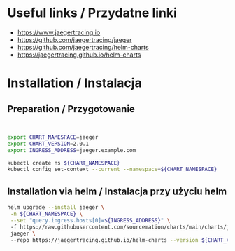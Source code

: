 # Useful links / Przydatne linki
- https://www.jaegertracing.io
- https://github.com/jaegertracing/jaeger
- https://github.com/jaegertracing/helm-charts
- https://jaegertracing.github.io/helm-charts

# Installation / Instalacja
## Preparation / Przygotowanie
```bash


export CHART_NAMESPACE=jaeger
export CHART_VERSION=2.0.1
export INGRESS_ADDRESS=jaeger.example.com

kubectl create ns ${CHART_NAMESPACE}
kubectl config set-context --current --namespace=${CHART_NAMESPACE}

```
## Installation via helm / Instalacja przy użyciu helm
``` bash
helm upgrade --install jaeger \
 -n ${CHART_NAMESPACE} \
 --set "query.ingress.hosts[0]=${INGRESS_ADDRESS}" \ 
 -f https://raw.githubusercontent.com/sourcemation/charts/main/charts/jaeger/${CHART_VERSION}/values \
 jaeger \ 
 --repo https://jaegertracing.github.io/helm-charts --version ${CHART_VERSION}
```
